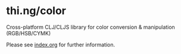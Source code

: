# thi.ng/color

Cross-platform CLJ/CLJS library for color conversion & manipulation (RGB/HSB/CYMK)

Please see [index.org](src/index.org) for further information.
